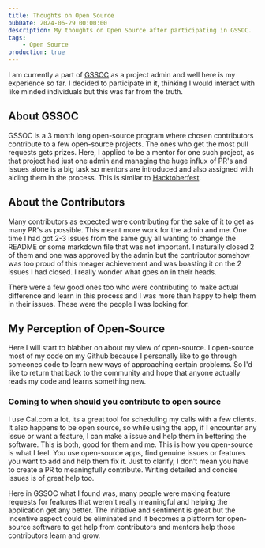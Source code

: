 ```yaml
---
title: Thoughts on Open Source
pubDate: 2024-06-29 00:00:00
description: My thoughts on Open Source after participating in GSSOC.
tags:
    - Open Source
production: true
---
```

I am currently a part of [GSSOC](https://gssoc.girlscript.tech/) as a project admin and well here is my experience so far. I decided to participate in it, thinking I would interact with like minded individuals but this was far from the truth.
## About GSSOC
GSSOC is a 3 month long open-source program where chosen contributors contribute to a few open-source projects. The ones who get the most pull requests gets prizes. Here, I applied to be a mentor for one such project, as that project had just one admin and managing the huge influx of PR's and issues alone is a big task so mentors are introduced and also assigned with aiding them in the process. This is similar to [Hacktoberfest](https://hacktoberfest.com/).
## About the Contributors
Many contributors as expected were contributing for the sake of it to get as many PR's as possible. This meant more work for the admin and me. One time I had got 2-3 issues from the same guy all wanting to change the README or some markdown file that was not important. I naturally closed 2 of them and one was approved by the admin but the contributor somehow was too proud of this meager achievement and was boasting it on the 2 issues I had closed. I really wonder what goes on in their heads. 

There were a few good ones too who were contributing to make actual difference and learn in this process and I was more than happy to help them in their issues. These were the people I was looking for.
## My Perception of Open-Source
Here I will start to blabber on about my view of open-source. I open-source most of my code on my Github because I personally like to go through someones code to learn new ways of approaching certain problems. So I'd like to return that back to the community and hope that anyone actually reads my code and learns something new. 
### Coming to when should you contribute to open source
I use Cal.com a lot, its a great tool for scheduling my calls with a few clients. It also happens to be open source, so while using the app, if I encounter any issue or want a feature, I can make a issue and help them in bettering the software. This is both, good for them and me. This is how you open-source is what I feel. You use open-source apps, find genuine issues or features you want to add and help them fix it. Just to clarify, I don't mean you have to create a PR to meaningfully contribute. Writing detailed and concise issues is of great help too. 

Here in GSSOC what I found was, many people were making feature requests for features that weren't really meaningful and helping the application get any better. The initiative and sentiment is great but the incentive aspect could be eliminated and it becomes a platform for open-source software to get help from contributors and mentors help those contributors learn and grow.  